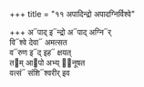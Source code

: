 +++
title = "११ अपादिन्द्रो अपादग्निर्विश्वे"

+++
अ᳓पाद् इ᳓न्द्रो अ᳓पाद् अग्नि᳓र्  
वि᳓श्वे देवा᳓ अमत्सत  
व᳓रुण इ᳓द् इह᳓ क्षयत्  
त᳓म् आ᳓पो अभ्य् अ᳡नूषत  
वत्सं᳓ संशि᳓श्वरीर् इव